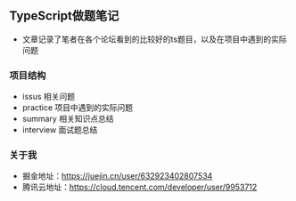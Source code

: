 ## TypeScript做题笔记

- 文章记录了笔者在各个论坛看到的比较好的ts题目，以及在项目中遇到的实际问题

### 项目结构

- issus 相关问题
- practice 项目中遇到的实际问题
- summary 相关知识点总结
- interview 面试题总结

### 关于我

- 掘金地址：https://juejin.cn/user/632923402807534
- 腾讯云地址：https://cloud.tencent.com/developer/user/9953712
